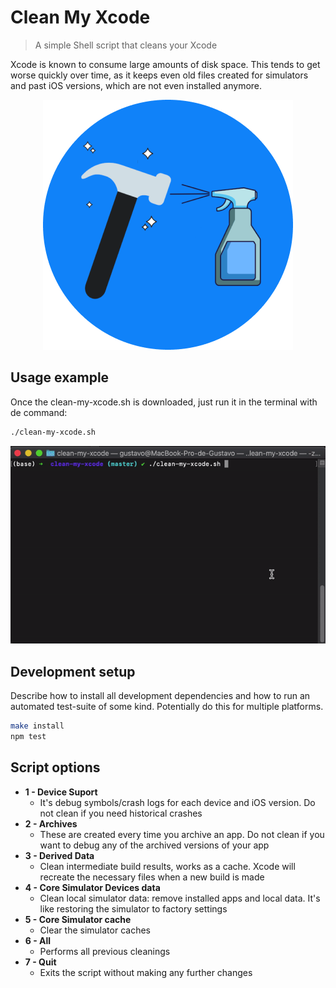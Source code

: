 # Clean My Xcode
> A simple Shell script that cleans your Xcode

Xcode is known to consume large amounts of disk space. This tends to get worse quickly over time, as it keeps even old files created for simulators and past iOS versions, which are not even installed anymore.

<p align="center"><img src="images/head_image.png" alt="Clean My Xcode"></p>


## Usage example

Once the clean-my-xcode.sh is downloaded, just run it in the terminal with de command: 

```sh
./clean-my-xcode.sh
```

![](images/terminal.gif)

## Development setup

Describe how to install all development dependencies and how to run an automated test-suite of some kind. Potentially do this for multiple platforms.

```sh
make install
npm test
```

## Script options

* **1 - Device Suport**
    * It's debug symbols/crash logs for each device and iOS version. Do not clean if you need historical crashes
* **2 - Archives**
    * These are created every time you archive an app. Do not clean if you want to debug any of the archived versions of your app
* **3 - Derived Data**
    * Clean intermediate build results, works as a cache. Xcode will recreate the necessary files when a new build is made
* **4 - Core Simulator Devices data**
    * Clean local simulator data: remove installed apps and local data. It's like restoring the simulator to factory settings
* **5 - Core Simulator cache**
    * Clear the simulator caches
* **6 - All**
    * Performs all previous cleanings
* **7 - Quit**
    * Exits the script without making any further changes
